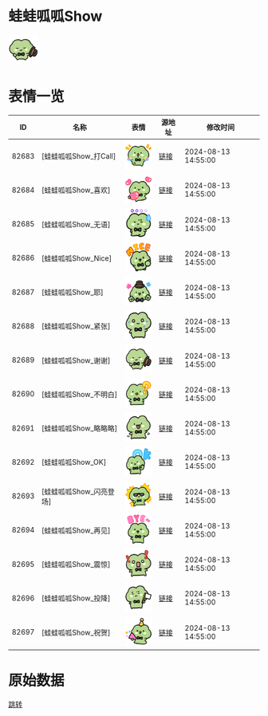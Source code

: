 # 蛙蛙呱呱Show

<img src="./cover.png" height="60" alt="cover" />

# 表情一览

|ID|名称|表情|源地址|修改时间|
|----|----|----|----|----|
|82683|[蛙蛙呱呱Show_打Call]|<img src="./pic/082683_%5B蛙蛙呱呱Show_打Call%5D.png" height="60" alt="打Call"/>|[链接](https://i0.hdslb.com/bfs/garb/1a37a3659b65a1e5b0d43cbd751ad2970de13164.png)|2024-08-13 14:55:00|
|82684|[蛙蛙呱呱Show_喜欢]|<img src="./pic/082684_%5B蛙蛙呱呱Show_喜欢%5D.png" height="60" alt="喜欢"/>|[链接](https://i0.hdslb.com/bfs/garb/56ddacc2e109fe35bd8f6416b8186d9b366d0270.png)|2024-08-13 14:55:00|
|82685|[蛙蛙呱呱Show_无语]|<img src="./pic/082685_%5B蛙蛙呱呱Show_无语%5D.png" height="60" alt="无语"/>|[链接](https://i0.hdslb.com/bfs/garb/aafbe3e4bf0ebed46e79082fc782c42d2ab72400.png)|2024-08-13 14:55:00|
|82686|[蛙蛙呱呱Show_Nice]|<img src="./pic/082686_%5B蛙蛙呱呱Show_Nice%5D.png" height="60" alt="Nice"/>|[链接](https://i0.hdslb.com/bfs/garb/12961f0772248568a12f148d465236cec86ebbe0.png)|2024-08-13 14:55:00|
|82687|[蛙蛙呱呱Show_耶]|<img src="./pic/082687_%5B蛙蛙呱呱Show_耶%5D.png" height="60" alt="耶"/>|[链接](https://i0.hdslb.com/bfs/garb/c5584bf0b90b3276ad6d2adc8e190936c7f9ed13.png)|2024-08-13 14:55:00|
|82688|[蛙蛙呱呱Show_紧张]|<img src="./pic/082688_%5B蛙蛙呱呱Show_紧张%5D.png" height="60" alt="紧张"/>|[链接](https://i0.hdslb.com/bfs/garb/6fdd81554889e63dc66dc3660cdabcfecba26bb1.png)|2024-08-13 14:55:00|
|82689|[蛙蛙呱呱Show_谢谢]|<img src="./pic/082689_%5B蛙蛙呱呱Show_谢谢%5D.png" height="60" alt="谢谢"/>|[链接](https://i0.hdslb.com/bfs/garb/d481188ea9e9c07914feb9663bb0aa453b52aff8.png)|2024-08-13 14:55:00|
|82690|[蛙蛙呱呱Show_不明白]|<img src="./pic/082690_%5B蛙蛙呱呱Show_不明白%5D.png" height="60" alt="不明白"/>|[链接](https://i0.hdslb.com/bfs/garb/323efbd70c9121362903af3af69a6c04edbad57c.png)|2024-08-13 14:55:00|
|82691|[蛙蛙呱呱Show_略略略]|<img src="./pic/082691_%5B蛙蛙呱呱Show_略略略%5D.png" height="60" alt="略略略"/>|[链接](https://i0.hdslb.com/bfs/garb/50631d8db7663d65e852ca40579f905ba0c996ff.png)|2024-08-13 14:55:00|
|82692|[蛙蛙呱呱Show_OK]|<img src="./pic/082692_%5B蛙蛙呱呱Show_OK%5D.png" height="60" alt="OK"/>|[链接](https://i0.hdslb.com/bfs/garb/61b45c8bc2e463258f726f0481a54b97f2aa1906.png)|2024-08-13 14:55:00|
|82693|[蛙蛙呱呱Show_闪亮登场]|<img src="./pic/082693_%5B蛙蛙呱呱Show_闪亮登场%5D.png" height="60" alt="闪亮登场"/>|[链接](https://i0.hdslb.com/bfs/garb/4c37406e8a14f3f07b9d7778f9e3cf3fbdc2a791.png)|2024-08-13 14:55:00|
|82694|[蛙蛙呱呱Show_再见]|<img src="./pic/082694_%5B蛙蛙呱呱Show_再见%5D.png" height="60" alt="再见"/>|[链接](https://i0.hdslb.com/bfs/garb/b076a713fff6629c371877605e2a16db26906540.png)|2024-08-13 14:55:00|
|82695|[蛙蛙呱呱Show_震惊]|<img src="./pic/082695_%5B蛙蛙呱呱Show_震惊%5D.png" height="60" alt="震惊"/>|[链接](https://i0.hdslb.com/bfs/garb/68f32bd4156a75f1af54d0670e3dce271caf7324.png)|2024-08-13 14:55:00|
|82696|[蛙蛙呱呱Show_投降]|<img src="./pic/082696_%5B蛙蛙呱呱Show_投降%5D.png" height="60" alt="投降"/>|[链接](https://i0.hdslb.com/bfs/garb/9e4d250ef96e4e314f27e253f572bf34672abb0d.png)|2024-08-13 14:55:00|
|82697|[蛙蛙呱呱Show_祝贺]|<img src="./pic/082697_%5B蛙蛙呱呱Show_祝贺%5D.png" height="60" alt="祝贺"/>|[链接](https://i0.hdslb.com/bfs/garb/651929a0885b3525c4e828cc87f7f2415d2dc74e.png)|2024-08-13 14:55:00|

# 原始数据

[跳转](./raw.json)

